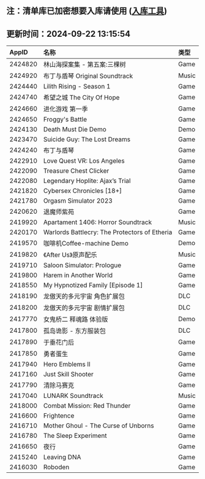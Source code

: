 ## 注：清单库已加密想要入库请使用 ([入库工具](https://github.com/BlankTMing/ManifestAutoUpdate/releases))

## 更新时间：2024-09-22 13:15:54
| AppID | 名称 | 类型  |
| :-------------------- | :----------------------------- | :----------- |
| 2424820 | 林山海探案集 - 第五案:三棵树| Game |
| 2424920 | 布丁与盾琴 Original Soundtrack| Music |
| 2424440 | Lilith Rising - Season 1| Game |
| 2424740 | 希望之城 The City Of Hope| Game |
| 2424660 | 进化游戏 第一季| Game |
| 2424650 | Froggy's Battle| Game |
| 2424130 | Death Must Die Demo| Demo |
| 2423470 | Suicide Guy: The Lost Dreams| Game |
| 2424240 | 布丁与盾琴| Game |
| 2422910 | Love Quest VR: Los Angeles| Game |
| 2422090 | Treasure Chest Clicker| Game |
| 2422080 | Legendary Hoplite: Ajax’s Trial| Game |
| 2421820 | Cybersex Chronicles [18+]| Game |
| 2421780 | Orgasm Simulator 2023| Game |
| 2420620 | 退魔师紫苑| Game |
| 2419920 | Apartament 1406: Horror Soundtrack| Music |
| 2420170 | Warlords Battlecry: The Protectors of Etheria| Game |
| 2419570 | 咖啡机Coffee-machine Demo| Demo |
| 2419820 | 《After Us》原声配乐| Music |
| 2419710 | Saloon Simulator: Prologue| Game |
| 2419800 | Harem in Another World| Game |
| 2418550 | My Hypnotized Family [Episode 1]| Game |
| 2418190 | 龙傲天的多元宇宙 角色扩展包| DLC |
| 2418200 | 龙傲天的多元宇宙 剧情扩展包| DLC |
| 2417770 | 女鬼桥二 释魂路 体验版| Demo |
| 2417800 | 孤岛诡影 - 东方服装包| DLC |
| 2417890 | 于垂花门后| Game |
| 2417850 | 勇者蛋生| Game |
| 2417940 | Hero Emblems II| Game |
| 2417160 | Just Skill Shooter| Game |
| 2417790 | 清除马赛克| Game |
| 2417040 | LUNARK Soundtrack| Music |
| 2418000 | Combat Mission: Red Thunder| Game |
| 2416600 | Frightence| Game |
| 2416710 | Mother Ghoul - The Curse of Unborns| Game |
| 2416780 | The Sleep Experiment| Game |
| 2416650 | 夜行| Game |
| 2415240 | Leaving DNA| Game |
| 2416030 | Roboden| Game |
